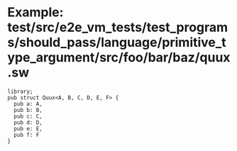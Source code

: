 # Example: test/src/e2e_vm_tests/test_programs/should_pass/language/primitive_type_argument/src/foo/bar/baz/quux.sw

```sway
library;
pub struct Quux<A, B, C, D, E, F> {
  pub a: A,
  pub b: B,
  pub c: C,
  pub d: D,
  pub e: E,
  pub f: F
}

```
